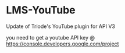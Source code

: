# LMS-YouTube
Update of Triode's YouTube plugin for API V3

you need to get a youtube API key @ https://console.developers.google.com/project
